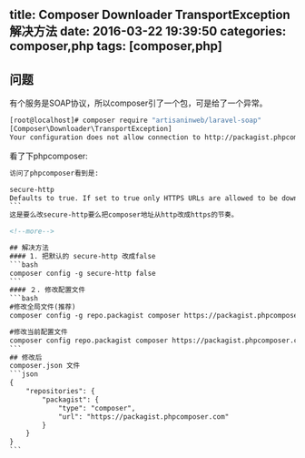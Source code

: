 title: Composer Downloader TransportException 解决方法
date: 2016-03-22 19:39:50
categories: composer,php
tags: [composer,php]
---
## 问题
有个服务是SOAP协议，所以composer引了一个包，可是给了一个异常。
```bash
[root@localhost]# composer require "artisaninweb/laravel-soap"
[Composer\Downloader\TransportException]
Your configuration does not allow connection to http://packagist.phpcomposer.com. See https://getcomposer.org/doc/06-config.md#secure-http for details.
```
看了下phpcomposer:
````html
访问了phpcomposer看到是:

secure-http
Defaults to true. If set to true only HTTPS URLs are allowed to be downloaded via Composer. If you really absolutely need HTTP access to something then you can disable it, but using Let's Encrypt to get a free SSL certificate is generally a better alternative.
```
这是要么改secure-http要么把composer地址从http改成https的节奏。

<!--more--> 

## 解决方法
#### 1. 把默认的 secure-http 改成false
```bash
composer config -g secure-http false
```
#### ２. 修改配置文件
```bash
#修改全局文件(推荐)
composer config -g repo.packagist composer https://packagist.phpcomposer.com

#修改当前配置文件
composer config repo.packagist composer https://packagist.phpcomposer.com
```
## 修改后
composer.json 文件
```json
{
    "repositories": {
        "packagist": {
            "type": "composer",
            "url": "https://packagist.phpcomposer.com"
        }
    }
}
```


